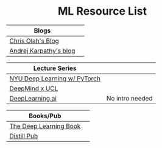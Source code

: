<h1 align="center"> ML Resource List </h1>

|  Blogs | |
| ------------- |:-------------|
|[Chris Olah's Blog](https://colah.github.io/)
|[Andrej Karpathy's blog](http://karpathy.github.io/)

|  Lecture Series | |
| ------------- |:-------------|
|[NYU Deep Learning w/ PyTorch](https://bit.ly/3eMU20v)
|[DeepMind x UCL ](https://bit.ly/31Ev8N1) |
|[DeepLearning.ai](https://www.deeplearning.ai/) | No intro needed

|  Books/Pub | |
| ------------- |:-------------|
|[The Deep Learning Book](https://www.deeplearningbook.org/)
|[Distill Pub](https://distill.pub/)
